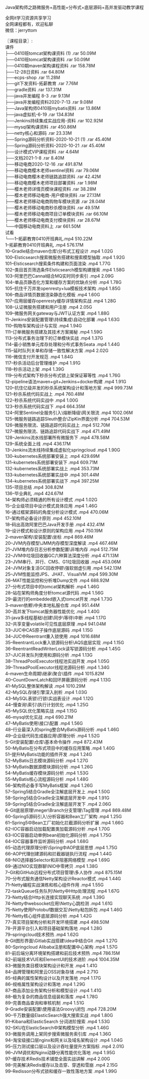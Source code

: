 Java架构师之路微服务+高性能+分布式+底层源码+高并发驱动教学课程

全网it学习资源共享学习<br>全网课程都有，欢迎私聊<br>微信：jerryttom<br>

〖课程目录〗:<br> 课件<br> ├──0410班tomcat架构课资料 (1) .rar 50.09M<br> ├──0410班tomcat架构课资料 .rar 50.09M<br> ├──0410期maven架构课程资料 .rar 158.78M<br> ├──12-28日资料 .rar 64.80M<br> ├──ecps-shop .rar 11.28M<br> ├──git下发资料-拓薪教育 .rar 7.76M<br> ├──gradle资料 .rar 137.31M<br> ├──java并发编程 8-3 .rar 9.13M<br> ├──java并发编程资料2020-7-13 .rar 9.08M<br> ├──Java架构师0410班mybatis资料 .rar 13.86M<br> ├──java虚拟机-6-19 .rar 134.83M<br> ├──Jenkins持续集成实战应用-资料 .rar 102.92M<br> ├──mysql架构课资料 .rar 450.86M<br> ├──netty核心和源码 .rar 23.33M<br> ├──Spring源码分析资料-2020-10-21 (1) .rar 45.40M<br> ├──Spring源码分析资料-2020-10-21 .rar 45.40M<br> ├──设计模式VIP课程资料 .rar 4.64M<br> ├──文档2021-1-8 .rar 8.40M<br> ├──移动电商2020-12-16 .rar 491.87M<br> ├──移动电商樱木老师sentinel资料 .rar 79.06M<br> ├──移动电商樱木老师链路追踪资料 .rar 42.42M<br> ├──移动电商樱木老师项目部署资料 .rar 1.98M<br> ├──樱木老师详情页模块课程资料 .rar 38.28M<br> ├──樱木老师移动电商-用户模块资料 .rar 27.13M<br> ├──樱木老师移动电商购物车模块资源 .rar 28.04M<br> ├──樱木老师移动电商秒杀模块资料 .rar 49.51M<br> ├──樱木老师移动电商项目订单模块资料 .rar 66.10M<br> ├──樱木老师移动电商支付模块资料 .rar 28.67M<br> └──中国移动电商资料上 .rar 661.50M<br> 试看<br> └──1–拓薪教育0410开班典礼.mp4 510.22M<br> 1–拓薪教育0410开班典礼 .mp4 576.17M<br> 10–Gradle结合maven仓库\分布式工程设计 .mp4 1.02G<br> 100–Elsticsearch搜索微服务搭建和搜索模型抽取 .mp4 1.92G<br> 101–Elsticsearch搜索条件构建和页面渲染 .mp4 1.77G<br> 102–类目首页筛选条件Elsticsearch模型构建搜索 .mp4 1.58G<br> 103–阿里巴巴Cannal结合MQ实时同步索引 .mp4 2.09G<br> 104–单品页静态化方案和缓存方案的优缺点分析 .mp4 1.78G<br> 105–抗住千万并发openresty+lua模板技术架构 .mp4 1.85G<br> 106–商品详情页数据渲染静态化模板 .mp4 1.60G<br> 107–应用层缓存openresty缓存详情架构实战 .mp4 1.28G<br> 108–认证微服务搭建和用户注册 .mp4 2.05G<br> 109–微服务网关gateway与JWT认证方案 .mp4 1.88G<br> 11–Jenkins安装配置管理\持续集成\自动化部署 .mp4 1.63G<br> 110–购物车架构设计与实现 .mp4 1.94G<br> 111–订单微服务搭建及其技术方案揭秘 .mp4 1.59G<br> 113–分布式事务治理下的订单模块实战 .mp4 1.37G<br> 114–最小销售单元库存处理和分布式事务Seata .mp4 1.44G<br> 115–延时队列关单和存储一致性解决方案 .mp4 2.02G<br> 116–微信支付开发规范 .mp4 1.84G<br> 117–秒杀活动后台管理维护 .mp4 1.91G<br> 118–秒杀活动上架 .mp4 1.39G<br> 119–分布式架构下秒杀分布式锁上架保证幂等性 .mp4 1.76G<br> 12–pipeline语法maven+git+Jenkins+docker构建 .mp4 1.91G<br> 120–抗住亿级并发的秒杀系统架构设计和落地方案 .mp4 999.73M<br> 121–秒杀系统代码实战上 .mp4 760.48M<br> 122–秒杀系统代码实战中 .mp4 1.00G<br> 123–秒杀系统代码实战下 .mp4 664.35M<br> 124–阿里Sentinel全服务引入\熔断降级\网关限流 .mp4 1002.06M<br> 125–微服务链路追踪Sleuth整合\ZipKin界面分析 .mp4 704.53M<br> 126–微服务限流、链路追踪代码实战上 .mp4 512.70M<br> 127–微服务限流、链路追踪代码实战下 .mp4 471.49M<br> 128–Jenkins流水线部署所有微服务下 .mp4 478.58M<br> 129–系统全面上线 .mp4 436.17M<br> 13–Jenkins流水线持续集成虚拟化springcloud .mp4 1.90G<br> 130–kubernetes系统部署安装上 .mp4 429.69M<br> 131–kubernetes系统部署安装下 .mp4 609.71M<br> 132–kubernetes系统部署实战上 .mp4 353.73M<br> 133–kubernetes系统部署实战中 .mp4 301.44M<br> 134–kubernetes系统部署实战下 .mp4 397.25M<br> 135–项目总结 .mp4 308.82M<br> 136–毕业典礼 .mp4 424.67M<br> 14–架构师必须精通的所有设计模式 .mp4 1.02G<br> 15–企业级项目中设计模式具体应用 .mp4 1.46G<br> 16–通过框架源码的角度分析设计模式 .mp4 470.06M<br> 17–架构师必备设计原则 .mp4 452.10M<br> 18–码出高效阿里巴巴Java开发手册 .mp4 432.41M<br> 19–设计模式和设计原则的架构应用 .mp4 750.19M<br> 2–maven架构\安装配置\坐标 .mp4 869.46M<br> 20–JVM内存模型\JMM内存模型深度解读 .mp4 467.46M<br> 21–JVM堆内存日志分析参数配置\非堆内存 .mp4 512.75M<br> 22–JVM中垃圾回收器GC六种算法深度分析 .mp4 471.13M<br> 23–JVM串行、并行、CMS、G1垃圾回收器 .mp4 453.06M<br> 24–JVM对象复活GC回收停顿\强软弱虚引用 .mp4 542.13M<br> 25–JVM性能监控JPS、JHAT、VisualVM .mp4 599.30M<br> 26–MAT性能监控和分析堆Dump文件 .mp4 688.92M<br> 27–分布式项目中的tomcat架构解析 .mp4 1.46G<br> 28–站在架构师角度分析tomcat源代码 .mp4 1.56G<br> 29–最流行的embedded嵌入式tomcat开发 .mp4 1.73G<br> 3–maven依赖\中央本地私服仓库 .mp4 951.44M<br> 30–高并发下tomcat服务器性能优化 .mp4 1.40G<br> 31–java多线程基础\创建\同步\等待\中断 .mp4 1.17G<br> 32–共享变量volatile可见性底层原理 .mp4 941.04M<br> 33–JUC中CAS原子操作底层源码 .mp4 1.15G<br> 34–JUC中Reentrant重入锁使用 .mp4 1016.68M<br> 35–ReentrantLock重入锁源码分析\AQS底层实现 .mp4 1.15G<br> 36–ReentrantReadWriterLock读写锁源码分析 .mp4 1.45G<br> 37–JUC并发队列使用和源码分析 .mp4 1.13G<br> 38–ThreadPoolExecutor线程池实战开发 .mp4 1.05G<br> 39–ThreadPoolExecutor线程池源码分析 .mp4 1.34G<br> 4–maven生命周期\继承\聚合\插件 .mp4 1015.82M<br> 40–CountDownLatch和回环屏蔽源码分析 .mp4 1.13G<br> 41–MySQL整体架构解读 .mp4 1010.29M<br> 42–MySQL存储引擎深入剖析 .mp4 1.03G<br> 43–MySQL表锁\行锁\实战表设计 .mp4 1.12G<br> 44–慢查询\索引\执行计划优化 .mp4 1.25G<br> 45–MySQL优化策略实战 .mp4 1.15G<br> 46–mysql优化实战 .mp4 690.21M<br> 47–MyBatis使用\接口\配置 .mp4 1.56G<br> 48–行业最深入的spring整合MyBatis源码分析 .mp4 1.46G<br> 49–企业级代码生成器应用\原理分析 .mp4 1.52G<br> 5–Git安装配置\仓库\基本命令操作 .mp4 872.43M<br> 50–MyBatis在分布式项目中的缓存应用策略 .mp4 1.40G<br> 51–提升MyBatis功能的插件开发 .mp4 1.24G<br> 52–MyBatis日志模块源码分析 .mp4 1.27G<br> 53–MyBatis数据源模块源码分析 .mp4 1.26G<br> 54–MyBatis缓存模块源码分析 .mp4 1.53G<br> 55–MyBatis核心流程源码分析 .mp4 1.48G<br> 56–架构师必备手写MyBatis框架 .mp4 1.26G<br> 57–Spring5结合Gradle全注解底层开发上 .mp4 1.50G<br> 58–Spring5结合Gradle全注解底层开发中 .mp4 1.91G<br> 59–Spring5结合Gradle全注解底层开发下 .mp4 2.06G<br> 6–Git底层原理\meger\Branch分支管理\Tag管理 .mp4 869.48M<br> 60–Spring5源码引入\分析容器和Bean工厂架构 .mp4 1.25G<br> 61–Spring5中Bean工厂初始化拦截源码分析扩展 .mp4 1.66G<br> 62–IOC容器启动加载配置类加载源码分析 .mp4 1.70G<br> 63–IOC容器启动单例bean初始化源码分析 .mp4 1.75G<br> 64–IOC容器事件监听源码分析 .mp4 1.68G<br> 65–动态代理原理分析\Spring中AOP底层思想 .mp4 1.75G<br> 66–AOP代理创建源码和拦截器链执行流程 .mp4 1.44G<br> 68–NIO选择器Selector和非阻塞网络模型 .mp4 1.69G<br> 69–通过NIO实现群聊\NIO中零拷贝 .mp4 1.38G<br> 7–Git和GitHub远程分布式项目管理\多人协作 .mp4 875.15M<br> 70–分布式服务通信Netty架构设计Reactor模式 .mp4 1.44G<br> 71–Netty编程实战演练和核心组件作用 .mp4 1.55G<br> 72–taskQueue任务队列\Netty中Http处理流程 .mp4 1.67G<br> 73–Netty结合Http长连接实现聊天系统 .mp4 1.39G<br> 74–Netty中websocket应用\Netty心跳检测 .mp4 1.61G<br> 75–Netty使用Protobuf数据交互\Netty粘包拆包 .mp4 1.46G<br> 76–Netty核心组件底层源码分析 .mp4 1.42G<br> 77–真实项目架构分析和开发环境搭建 .mp4 498.50M<br> 78–开源平台引入和项目基础架构落地 .mp4 1.28G<br> 79–springcloud技术预热 .mp4 1.62G<br> 8–Git图形界面\Gitlab实战搭建\idea中结合Git .mp4 1.27G<br> 80–Springcloud Alibaba注册和配置中心架构 .mp4 1.57G<br> 81–前后端分离环境架构搭建和前后技术预热 .mp4 786.15M<br> 82–前端技术VUE和ElementUI的技术进阶 .mp4 1004.35M<br> 83–微服务类目模块架构设计和开发 .mp4 1.41G<br> 84–品牌管理和阿里云OSS对象存储 .mp4 2.71G<br> 85–经典的属性架构设计以及开发落地 .mp4 1.17G<br> 86–规格属性架构设计和落地 .mp4 1.29G<br> 87–商品添加业务架构分析和模型设计 .mp4 1.41G<br> 88–极为复杂的商品信息组装和落库 .mp4 1.78G<br> 89–完善商品查询和审核机制 .mp4 1.51G<br> 9–Gradle安装配置\使用语法Groovy\闭包 .mp4 728.20M<br> 90–千万数量级ElasticSearch强大搜索实战 .mp4 1.80G<br> 91–Kibana和ElasticSearch 分词进阶搜索 .mp4 1.53G<br> 92–SKU在ElasticSearch中架构模型分析 .mp4 1.46G<br> 93–微服务调用上架同步搜索微服务索引库 .mp4 1.36G<br> 94–淘宝级接口层nginx和网关以及域名架构设计 .mp4 1.04G<br> 95–压力测试接口层以及设计吞吐量提升方案指标 .mp4 2.01G<br> 96–JVM调优和Nginx动静分离性能优化落地 .mp4 1.95G<br> 97–缓存技术Redis技术铺垫全面实战讲解 .mp4 2.00G<br> 98–完美解决Redis缓存以及击穿、穿透和雪崩 .mp4 2.15G<br> 99–Redisson分布式锁和缓存一致性落地方案 .mp4 1.99G